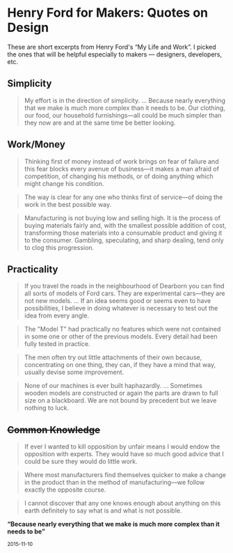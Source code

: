 # Henry Ford for Makers: Quotes on Design

These are short excerpts from Henry Ford's “My Life and Work”. I picked
the ones that will be helpful especially to makers — designers, developers, etc.

## Simplicity

> My effort is in the direction of simplicity.
...
Because nearly everything that we make is much
more complex than it needs to be.
Our clothing, our food, our household furnishings—all could be
much simpler than they now are and at the same time be better looking.

## Work/Money

> Thinking first of money instead of work brings on fear of failure
and this fear blocks every avenue of business—it makes a man afraid
of competition, of changing his methods, or of doing anything which
might change his condition.

> The way is clear for any one who thinks first of service—of
doing the work in the best possible way.

> Manufacturing is not buying low and selling high.
It is the process of buying materials fairly and,
with the smallest possible addition of cost,
transforming those materials into a consumable product and giving it
to the consumer.
Gambling, speculating, and sharp dealing, tend only to clog this progression.

## Practicality

> If you travel the roads in the neighbourhood of Dearborn you can
find all sorts of models of Ford cars.
They are experimental cars—they are not new models.
...
If an idea seems good or seems even to have possibilities,
I believe in doing whatever is necessary to test out the idea from every angle.

> The "Model T" had practically no features which were not contained
in some one or other of the previous models.
Every detail had been fully tested in practice.

> The men often try out little attachments of their own because,
concentrating on one thing, they can, if they have a mind that way,
usually devise some improvement.

> None of our machines is ever built haphazardly. ... 
Sometimes wooden models are constructed or again the parts are drawn
to full size on a blackboard. We are not bound by precedent but we
leave nothing to luck.

## <s>Common Knowledge</s>

> If ever I wanted to kill opposition by unfair means I would endow
the opposition with experts.
They would have so much good advice that I could be sure
they would do little work.

> Where most manufacturers find themselves quicker to make a change
in the product than in the method of manufacturing—we follow
exactly the opposite course.

> I cannot discover that any one knows enough about anything on this
earth definitely to say what is and what is not possible.

**“Because nearly everything that we make is much more complex
than it needs to be”**

<small>2015-11-10</small>

